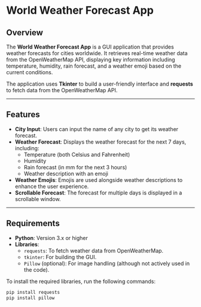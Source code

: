 # World Weather Forecast App

## Overview

The **World Weather Forecast App** is a GUI application that provides weather forecasts for cities worldwide. It retrieves real-time weather data from the OpenWeatherMap API, displaying key information including temperature, humidity, rain forecast, and a weather emoji based on the current conditions. 

The application uses **Tkinter** to build a user-friendly interface and **requests** to fetch data from the OpenWeatherMap API.

---

## Features

- **City Input**: Users can input the name of any city to get its weather forecast.
- **Weather Forecast**: Displays the weather forecast for the next 7 days, including:
  - Temperature (both Celsius and Fahrenheit)
  - Humidity
  - Rain forecast (in mm for the next 3 hours)
  - Weather description with an emoji
- **Weather Emojis**: Emojis are used alongside weather descriptions to enhance the user experience.
- **Scrollable Forecast**: The forecast for multiple days is displayed in a scrollable window.

---

## Requirements

- **Python**: Version 3.x or higher
- **Libraries**:
  - `requests`: To fetch weather data from OpenWeatherMap.
  - `tkinter`: For building the GUI.
  - `Pillow` (optional): For image handling (although not actively used in the code).

To install the required libraries, run the following commands:

```bash
pip install requests
pip install pillow
